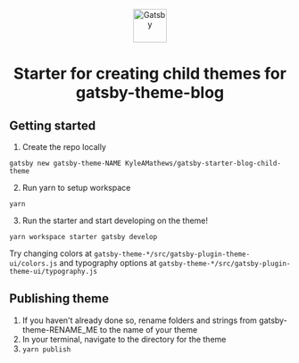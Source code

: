 <p align="center">
  <a href="https://www.gatsbyjs.org">
    <img alt="Gatsby" src="https://www.gatsbyjs.org/monogram.svg" width="60" />
  </a>
</p>
<h1 align="center">
  Starter for creating child themes for gatsby-theme-blog
</h1>

## Getting started

1. Create the repo locally

`gatsby new gatsby-theme-NAME KyleAMathews/gatsby-starter-blog-child-theme`

2. Run yarn to setup workspace

`yarn`

3. Run the starter and start developing on the theme!

`yarn workspace starter gatsby develop`

Try changing colors at `gatsby-theme-*/src/gatsby-plugin-theme-ui/colors.js` and typography options at `gatsby-theme-*/src/gatsby-plugin-theme-ui/typography.js`

## Publishing theme

1. If you haven't already done so, rename folders and strings from gatsby-theme-RENAME_ME to the name of your theme
2. In your terminal, navigate to the directory for the theme
3. `yarn publish`

